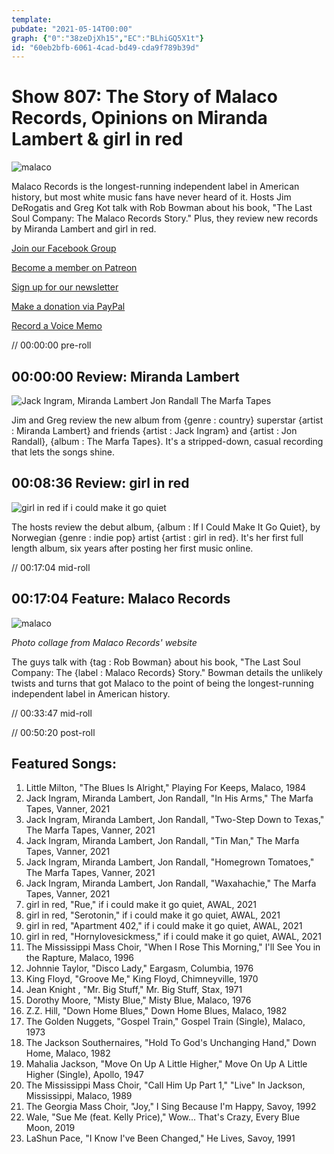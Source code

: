 ```yaml
---
template: 
pubdate: "2021-05-14T00:00"
graph: {"0":"38zeDjXh15","EC":"BLhiGQ5X1t"}
id: "60eb2bfb-6061-4cad-bd49-cda9f789b39d"
---
```






# Show 807: The Story of Malaco Records, Opinions on Miranda Lambert & girl in red

![malaco](https://static.soundopinions.org/images/2021/malaco.jpeg)

Malaco Records is the longest-running independent label in American history, but most white music fans have never heard of it. Hosts Jim DeRogatis and Greg Kot talk with Rob Bowman about his book, "The Last Soul Company: The Malaco Records Story." Plus, they review new records by Miranda Lambert and girl in red. 

[Join our Facebook Group](https://bit.ly/3sivr9T)

[Become a member on Patreon](https://bit.ly/3slWZvc)

[Sign up for our newsletter](https://bit.ly/3eEvRnG)

[Make a donation via PayPal](https://bit.ly/3dmt9lU)

[Record a Voice Memo](https://bit.ly/2RyD5Ah)

// 00:00:00 pre-roll



## 00:00:00 Review: Miranda Lambert

![Jack Ingram, Miranda Lambert  Jon Randall The Marfa Tapes](https://static.soundopinions.org/assets/807/01.jpg)

Jim and Greg review the new album from {genre : country} superstar {artist : Miranda Lambert} and friends {artist : Jack Ingram} and {artist : Jon Randall}, {album : The Marfa Tapes}. It's a stripped-down, casual recording that lets the songs shine.



## 00:08:36 Review: girl in red

![girl in red if i could make it go quiet](https://static.soundopinions.org/assets/807/EC3.jpg)

The hosts review the debut album, {album : If I Could Make It Go Quiet}, by Norwegian {genre : indie pop} artist {artist : girl in red}. It's her first full length album, six years after posting her first music online.

// 00:17:04 mid-roll



## 00:17:04 Feature: Malaco Records

![malaco](https://static.soundopinions.org/images/2021/22-300x218.jpeg)

*Photo collage from Malaco Records' website*

The guys talk with {tag : Rob Bowman} about his book, "The Last Soul Company: The {label : Malaco Records} Story." Bowman details the unlikely twists and turns that got Malaco to the point of being the longest-running independent label in American history.

// 00:33:47 mid-roll

// 00:50:20 post-roll



## Featured Songs:

1. Little Milton, "The Blues Is Alright," Playing For Keeps, Malaco, 1984
2. Jack Ingram, Miranda Lambert, Jon Randall, "In His Arms," The Marfa Tapes, Vanner, 2021
3. Jack Ingram, Miranda Lambert, Jon Randall, "Two-Step Down to Texas," The Marfa Tapes, Vanner, 2021
4. Jack Ingram, Miranda Lambert, Jon Randall, "Tin Man," The Marfa Tapes, Vanner, 2021
5. Jack Ingram, Miranda Lambert, Jon Randall, "Homegrown Tomatoes," The Marfa Tapes, Vanner, 2021
6. Jack Ingram, Miranda Lambert, Jon Randall, "Waxahachie," The Marfa Tapes, Vanner, 2021
7. girl in red, "Rue," if i could make it go quiet, AWAL, 2021
8. girl in red, "Serotonin," if i could make it go quiet, AWAL, 2021
9. girl in red, "Apartment 402," if i could make it go quiet, AWAL, 2021
10. girl in red, "Hornylovesickmess," if i could make it go quiet, AWAL, 2021
11. The Mississippi Mass Choir, "When I Rose This Morning," I'll See You in the Rapture, Malaco, 1996
12. Johnnie Taylor, "Disco Lady," Eargasm, Columbia, 1976
13. King Floyd, "Groove Me," King Floyd, Chimneyville, 1970
14. Jean Knight , "Mr. Big Stuff," Mr. Big Stuff, Stax, 1971
15. Dorothy Moore, "Misty Blue," Misty Blue, Malaco, 1976
16. Z.Z. Hill, "Down Home Blues," Down Home Blues, Malaco, 1982
17. The Golden Nuggets, "Gospel Train," Gospel Train (Single), Malaco, 1973
18. The Jackson Southernaires, "Hold To God's Unchanging Hand," Down Home, Malaco, 1982
19. Mahalia Jackson, "Move On Up A Little Higher," Move On Up A Little Higher (Single), Apollo, 1947
20. The Mississippi Mass Choir, "Call Him Up Part 1," "Live" In Jackson, Mississippi, Malaco, 1989
21. The Georgia Mass Choir, "Joy," I Sing Because I'm Happy, Savoy, 1992
22. Wale, "Sue Me (feat. Kelly Price)," Wow... That's Crazy, Every Blue Moon, 2019
23. LaShun Pace, "I Know I've Been Changed," He Lives, Savoy, 1991